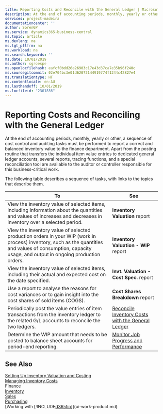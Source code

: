 ```yaml
---
title: Reporting Costs and Reconcile with the General Ledger | Microsoft Docs
description: At the end of accounting periods, monthly, yearly or other, a sequence of cost control and auditing tasks must be performed to report a correct and balanced inventory value to the finance department. Apart from the posting routine that transfers the individual item value entries to dedicated general ledger accounts, several reports, tracing functions, and a special reconciliation tool are available to the auditor or controller responsible for this business-critical work.
services: project-madeira
documentationcenter: ''
author: SorenGP
ms.service: dynamics365-business-central
ms.topic: article
ms.devlang: na
ms.tgt_pltfrm: na
ms.workload: na
ms.search.keywords: ''
ms.date: 10/01/2019
ms.author: sgroespe
ms.openlocfilehash: eafcf0bdd26e26903c17e43d37ca7e35b96f240c
ms.sourcegitcommit: 02e704bc3e01d62072144919774f1244c42827e4
ms.translationtype: HT
ms.contentlocale: en-AU
ms.lasthandoff: 10/01/2019
ms.locfileid: "2301836"
---
```

# <a name="reporting-costs-and-reconciling-with-the-general-ledger"></a>Reporting Costs and Reconciling with the General Ledger
At the end of accounting periods, monthly, yearly or other, a sequence of cost control and auditing tasks must be performed to report a correct and balanced inventory value to the finance department. Apart from the posting routine that transfers the individual item value entries to dedicated general ledger accounts, several reports, tracing functions, and a special reconciliation tool are available to the auditor or controller responsible for this business-critical work.  

 The following table describes a sequence of tasks, with links to the topics that describe them.   

|**To**|**See**|  
|------------|-------------|  
|View the inventory value of selected items, including information about the quantities and values of increases and decreases in inventory over a selected period.|**Inventory Valuation** report|  
|View the inventory value of selected production orders in your WIP (work in process) inventory, such as the quantities and values of consumption, capacity usage, and output in ongoing production orders.|**Inventory Valuation - WIP** report|  
|View the inventory value of selected items, including their actual and expected cost on the date specified.|**Invt. Valuation - Cost Spec.** report|  
|Use a report to analyse the reasons for cost variances or to gain insight into the cost shares of sold items (COGS).|**Cost Shares Breakdown** report|  
|Periodically post the value entries of item transactions from the inventory ledger to the related G/L accounts to reconcile the two ledgers.|[Reconcile Inventory Costs with the General Ledger](finance-how-to-post-inventory-costs-to-the-general-ledger.md)|  
|Determine the WIP amount that needs to be posted to balance sheet accounts for period-end reporting.|[Monitor Job Progress and Performance](projects-how-monitor-progress-performance.md)|

## <a name="see-also"></a>See Also  
[Setting Up Inventory Valuation and Costing](finance-set-up-inventory-valuation-and-costing.md)  
[Managing Inventory Costs](finance-manage-inventory-costs.md)  
[Finance](finance.md)  
[Inventory](inventory-manage-inventory.md)   
[Sales](sales-manage-sales.md)   
[Purchasing](purchasing-manage-purchasing.md)  
[Working with [!INCLUDE[d365fin](includes/d365fin_md.md)]](ui-work-product.md)
